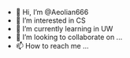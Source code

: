 - 👋 Hi, I’m @Aeolian666
- 👀 I’m interested in CS
- 🌱 I’m currently learning in UW
- 💞️ I’m looking to collaborate on ...
- 📫 How to reach me ...

<!---
Aeolian666/Aeolian666 is a ✨ special ✨ repository because its `README.md` (this file) appears on your GitHub profile.
You can click the Preview link to take a look at your changes.
--->
